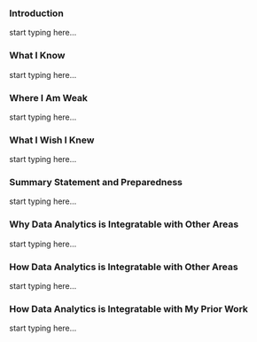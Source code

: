 ### Introduction
start typing here...

### What I Know
start typing here...

### Where I Am Weak
start typing here...

### What I Wish I Knew 
start typing here...

### Summary Statement and Preparedness 
start typing here...

### Why Data Analytics is Integratable with Other Areas
start typing here...

### How Data Analytics is Integratable with Other Areas
start typing here...

### How Data Analytics is Integratable with My Prior Work
start typing here...
